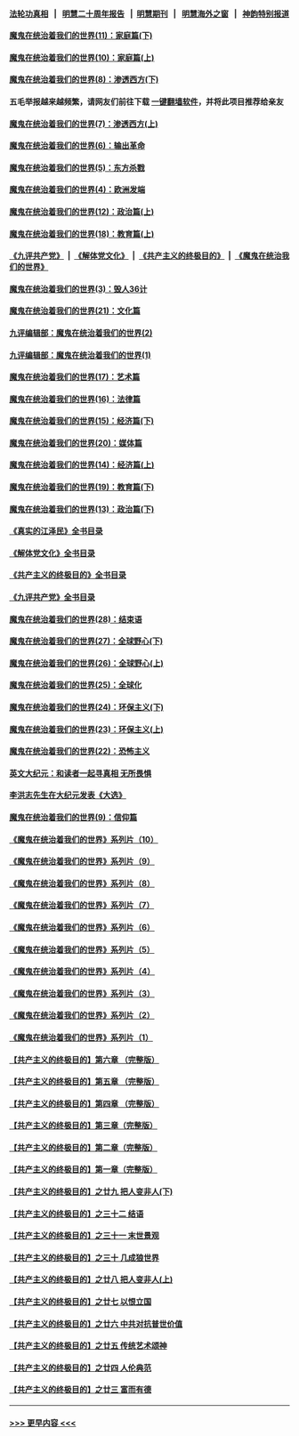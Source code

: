 #### [法轮功真相](https://github.com/gfw-breaker/truth/blob/master/README.md?t=0) &nbsp;&nbsp;|&nbsp;&nbsp; [明慧二十周年报告](https://github.com/gfw-breaker/mh-reports/blob/master/README.md?t=0) &nbsp;&nbsp;|&nbsp;&nbsp;[明慧期刊](https://github.com/gfw-breaker/mh-qikan) &nbsp;&nbsp;|&nbsp;&nbsp; [明慧海外之窗](https://github.com/gfw-breaker/mh-news/blob/master/README.md?t=0) &nbsp;&nbsp;|&nbsp;&nbsp; [神韵特别报道](https://github.com/gfw-breaker/mh-news/blob/master/shenyun.md?t=0)
#### [魔鬼在统治着我们的世界(11)：家庭篇(下)](../pages/nsc422/n10440961.md?t=11281201) 
#### [魔鬼在统治着我们的世界(10)：家庭篇(上)](../pages/nsc422/n10435448.md?t=11281201) 
#### [魔鬼在统治着我们的世界(8)：渗透西方(下)](../pages/nsc422/n10429603.md?t=11281201) 
#### 五毛举报越来越频繁，请网友们前往下载 [一键翻墙软件](https://github.com/gfw-breaker/ssr-accounts)，并将此项目推荐给亲友
#### [魔鬼在统治着我们的世界(7)：渗透西方(上)](../pages/nsc422/n10426013.md?t=11281201) 
#### [魔鬼在统治着我们的世界(6)：输出革命](../pages/nsc422/n10421536.md?t=11281201) 
#### [魔鬼在统治着我们的世界(5)：东方杀戮](../pages/nsc422/n10417707.md?t=11281201) 
#### [魔鬼在统治着我们的世界(4)：欧洲发端](../pages/nsc422/n10414890.md?t=11281201) 
#### [魔鬼在统治着我们的世界(12)：政治篇(上)](../pages/nsc422/n10444576.md?t=11281201) 
#### [魔鬼在统治着我们的世界(18)：教育篇(上)](../pages/nsc422/n10526970.md?t=11281201) 
#### [《九评共产党》](https://github.com/begood0513/9ping.md/blob/master/README.md) &nbsp;|&nbsp; [《解体党文化》](../../../../jtdwh.md/blob/master/README.md)  &nbsp;|&nbsp; [《共产主义的终极目的》](../../../../gczydzjmd.md/blob/master/README.md) &nbsp;|&nbsp; [《魔鬼在统治我们的世界》](../../../../mgztzwmdsj.md/blob/master/README.md) 
#### [魔鬼在统治着我们的世界(3)：毁人36计](../pages/nsc422/n10411583.md?t=11281201) 
#### [魔鬼在统治着我们的世界(21)：文化篇](../pages/nsc422/n10597706.md?t=11281201) 
#### [九评编辑部：魔鬼在统治着我们的世界(2)](../pages/nsc422/n10410036.md?t=11281201) 
#### [九评编辑部：魔鬼在统治着我们的世界(1)](../pages/nsc422/n10406825.md?t=11281201) 
#### [魔鬼在统治着我们的世界(17)：艺术篇](../pages/nsc422/n10499093.md?t=11281201) 
#### [魔鬼在统治着我们的世界(16)：法律篇](../pages/nsc422/n10485969.md?t=11281201) 
#### [魔鬼在统治着我们的世界(15)：经济篇(下)](../pages/nsc422/n10469975.md?t=11281201) 
#### [魔鬼在统治着我们的世界(20)：媒体篇](../pages/nsc422/n10586579.md?t=11281201) 
#### [魔鬼在统治着我们的世界(14)：经济篇(上)](../pages/nsc422/n10457370.md?t=11281201) 
#### [魔鬼在统治着我们的世界(19)：教育篇(下)](../pages/nsc422/n10564808.md?t=11281201) 
#### [魔鬼在统治着我们的世界(13)：政治篇(下)](../pages/nsc422/n10448270.md?t=11281201) 
#### [《真实的江泽民》全书目录](../pages/nsc422/n13721399.md?t=11281201) 
#### [《解体党文化》全书目录](../pages/nsc422/n13721157.md?t=11281201) 
#### [《共产主义的终极目的》全书目录](../pages/nsc422/n13721048.md?t=11281201) 
#### [《九评共产党》全书目录](../pages/nsc422/n13708085.md?t=11281201) 
#### [魔鬼在统治着我们的世界(28)：结束语](../pages/nsc422/n10936246.md?t=11281201) 
#### [魔鬼在统治着我们的世界(27)：全球野心(下)](../pages/nsc422/n10928319.md?t=11281201) 
#### [魔鬼在统治着我们的世界(26)：全球野心(上)](../pages/nsc422/n10900318.md?t=11281201) 
#### [魔鬼在统治着我们的世界(25)：全球化](../pages/nsc422/n10788205.md?t=11281201) 
#### [魔鬼在统治着我们的世界(24)：环保主义(下)](../pages/nsc422/n10695307.md?t=11281201) 
#### [魔鬼在统治着我们的世界(23)：环保主义(上)](../pages/nsc422/n10688613.md?t=11281201) 
#### [魔鬼在统治着我们的世界(22)：恐怖主义](../pages/nsc422/n10614727.md?t=11281201) 
#### [英文大纪元：和读者一起寻真相 无所畏惧](../pages/nsc422/n12542027.md?t=11281201) 
#### [李洪志先生在大纪元发表《大选》](../pages/nsc422/n12534746.md?t=11281201) 
#### [魔鬼在统治着我们的世界(9)：信仰篇](../pages/nsc422/n10432159.md?t=11281201) 
#### [《魔鬼在统治着我们的世界》系列片（10）](../pages/nsc422/n12292670.md?t=11281201) 
#### [《魔鬼在统治着我们的世界》系列片（9）](../pages/nsc422/n12290859.md?t=11281201) 
#### [《魔鬼在统治着我们的世界》系列片（8）](../pages/nsc422/n12287445.md?t=11281201) 
#### [《魔鬼在统治着我们的世界》系列片（7）](../pages/nsc422/n12283425.md?t=11281201) 
#### [《魔鬼在统治着我们的世界》系列片（6）](../pages/nsc422/n12282314.md?t=11281201) 
#### [《魔鬼在统治着我们的世界》系列片（5）](../pages/nsc422/n12281419.md?t=11281201) 
#### [《魔鬼在统治着我们的世界》系列片（4）](../pages/nsc422/n12274024.md?t=11281201) 
#### [《魔鬼在统治着我们的世界》系列片（3）](../pages/nsc422/n12271322.md?t=11281201) 
#### [《魔鬼在统治着我们的世界》系列片（2）](../pages/nsc422/n12269049.md?t=11281201) 
#### [《魔鬼在统治着我们的世界》系列片（1）](../pages/nsc422/n12267575.md?t=11281201) 
#### [【共产主义的终极目的】第六章 （完整版）](../pages/nsc422/n11428913.md?t=11281201) 
#### [【共产主义的终极目的】第五章 （完整版）](../pages/nsc422/n11428912.md?t=11281201) 
#### [【共产主义的终极目的】第四章 （完整版）](../pages/nsc422/n11428907.md?t=11281201) 
#### [【共产主义的终极目的】第三章（完整版）](../pages/nsc422/n11428848.md?t=11281201) 
#### [【共产主义的终极目的】第二章（完整版）](../pages/nsc422/n11428831.md?t=11281201) 
#### [【共产主义的终极目的】第一章（完整版）](../pages/nsc422/n11417651.md?t=11281201) 
#### [【共产主义的终极目的】之廿九 把人变非人(下)](../pages/nsc422/n11344140.md?t=11281201) 
#### [【共产主义的终极目的】之三十二 结语](../pages/nsc422/n11360535.md?t=11281201) 
#### [【共产主义的终极目的】之三十一 末世景观](../pages/nsc422/n11351129.md?t=11281201) 
#### [【共产主义的终极目的】之三十 几成狼世界](../pages/nsc422/n11348280.md?t=11281201) 
#### [【共产主义的终极目的】之廿八 把人变非人(上)](../pages/nsc422/n11340492.md?t=11281201) 
#### [【共产主义的终极目的】之廿七 以恨立国](../pages/nsc422/n11336944.md?t=11281201) 
#### [【共产主义的终极目的】之廿六 中共对抗普世价值](../pages/nsc422/n11324785.md?t=11281201) 
#### [【共产主义的终极目的】之廿五 传统艺术颂神](../pages/nsc422/n11296396.md?t=11281201) 
#### [【共产主义的终极目的】之廿四 人伦典范](../pages/nsc422/n11296397.md?t=11281201) 
#### [【共产主义的终极目的】之廿三 富而有德](../pages/nsc422/n11283598.md?t=11281201) 

----
#### [ >>> 更早内容 <<< ](../indexes/nsc422-earlier.md)
